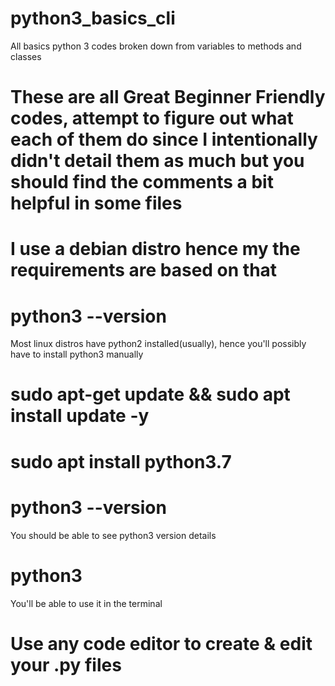 # python3_basics_cli
All basics python 3 codes broken down from variables to methods and classes

# These are all Great Beginner Friendly codes, attempt to figure out what each of them do since I intentionally didn't detail them as much but you should find the comments a bit helpful in some files

# I use a debian distro hence my the requirements are based on that

# python3 --version 
Most linux distros have python2 installed(usually), hence you'll possibly have to install python3 manually

# sudo apt-get update && sudo apt install update -y

# sudo apt install python3.7

# python3 --version 
You should be able to see python3 version details

# python3 

You'll be able to use it in the terminal

# Use any code editor to create & edit your .py files 

